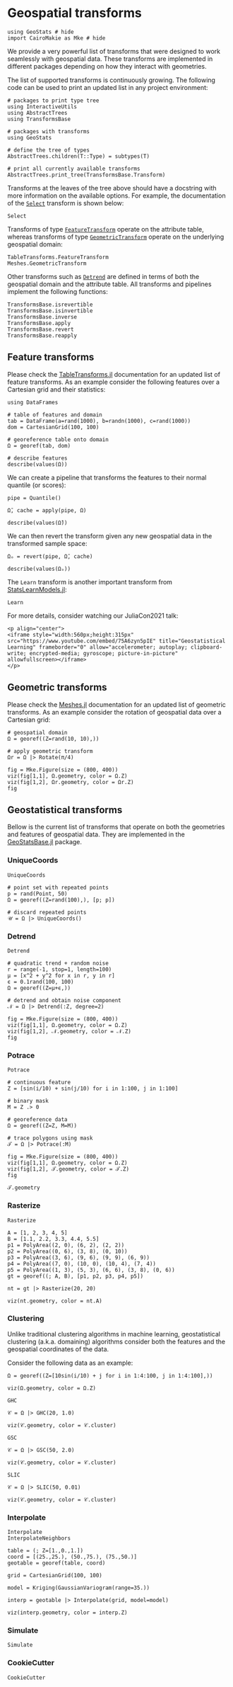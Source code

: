 # Geospatial transforms

```@example transforms
using GeoStats # hide
import CairoMakie as Mke # hide
```

We provide a very powerful list of transforms that were designed to
work seamlessly with geospatial data. These transforms are implemented
in different packages depending on how they interact with geometries.

The list of supported transforms is continuously growing. The following
code can be used to print an updated list in any project environment:

```@example transforms
# packages to print type tree
using InteractiveUtils
using AbstractTrees
using TransformsBase

# packages with transforms
using GeoStats

# define the tree of types
AbstractTrees.children(T::Type) = subtypes(T)

# print all currently available transforms
AbstractTrees.print_tree(TransformsBase.Transform)
```

Transforms at the leaves of the tree above should have a docstring with
more information on the available options. For example, the documentation
of the [`Select`](@ref) transform is shown below:

```@docs
Select
```

Transforms of type [`FeatureTransform`](@ref) operate on the attribute table,
whereas transforms of type [`GeometricTransform`](@ref) operate on the underlying
geospatial domain:

```@docs
TableTransforms.FeatureTransform
Meshes.GeometricTransform
```

Other transforms such as [`Detrend`](@ref) are defined in terms of both
the geospatial domain and the attribute table. All transforms and pipelines
implement the following functions:

```@docs
TransformsBase.isrevertible
TransformsBase.isinvertible
TransformsBase.inverse
TransformsBase.apply
TransformsBase.revert
TransformsBase.reapply
```

## Feature transforms

Please check the [TableTransforms.jl](https://github.com/JuliaML/TableTransforms.jl)
documentation for an updated list of feature transforms.
As an example consider the following features over a 
Cartesian grid and their statistics:

```@example transforms
using DataFrames

# table of features and domain
tab = DataFrame(a=rand(1000), b=randn(1000), c=rand(1000))
dom = CartesianGrid(100, 100)

# georeference table onto domain
Ω = georef(tab, dom)

# describe features
describe(values(Ω))
```

We can create a pipeline that transforms the features
to their normal quantile (or scores):

```@example transforms
pipe = Quantile()

Ω̄, cache = apply(pipe, Ω)

describe(values(Ω̄))
```

We can then revert the transform given any new geospatial data in the
transformed sample space:

```@example transforms
Ωₒ = revert(pipe, Ω̄, cache)

describe(values(Ωₒ))
```

The `Learn` transform is another important transform from
[StatsLearnModels.jl](https://github.com/JuliaML/StatsLearnModels.jl):

```@docs
Learn
```

For more details, consider watching our JuliaCon2021 talk:

```@raw html
<p align="center">
<iframe style="width:560px;height:315px" src="https://www.youtube.com/embed/75A6zyn5pIE" title="Geostatistical Learning" frameborder="0" allow="accelerometer; autoplay; clipboard-write; encrypted-media; gyroscope; picture-in-picture" allowfullscreen></iframe>
</p>
```

## Geometric transforms

Please check the [Meshes.jl](https://github.com/JuliaGeometry/Meshes.jl)
documentation for an updated list of geometric transforms. As an example
consider the rotation of geospatial data over a Cartesian grid:

```@example transforms
# geospatial domain
Ω = georef((Z=rand(10, 10),))

# apply geometric transform
Ωr = Ω |> Rotate(π/4)

fig = Mke.Figure(size = (800, 400))
viz(fig[1,1], Ω.geometry, color = Ω.Z)
viz(fig[1,2], Ωr.geometry, color = Ωr.Z)
fig
```

## Geostatistical transforms

Bellow is the current list of transforms that operate on both the
geometries and features of geospatial data. They are implemented in the
[GeoStatsBase.jl](https://github.com/JuliaEarth/GeoStatsBase.jl) package.

### UniqueCoords

```@docs
UniqueCoords
```

```@example transforms
# point set with repeated points
p = rand(Point, 50)
Ω = georef((Z=rand(100),), [p; p])
```

```@example transforms
# discard repeated points
𝒰 = Ω |> UniqueCoords()
```

### Detrend

```@docs
Detrend
```

```@example transforms
# quadratic trend + random noise
r = range(-1, stop=1, length=100)
μ = [x^2 + y^2 for x in r, y in r]
ϵ = 0.1rand(100, 100)
Ω = georef((Z=μ+ϵ,))

# detrend and obtain noise component
𝒩 = Ω |> Detrend(:Z, degree=2)

fig = Mke.Figure(size = (800, 400))
viz(fig[1,1], Ω.geometry, color = Ω.Z)
viz(fig[1,2], 𝒩.geometry, color = 𝒩.Z)
fig
```

### Potrace

```@docs
Potrace
```

```@example transforms
# continuous feature
Z = [sin(i/10) + sin(j/10) for i in 1:100, j in 1:100]

# binary mask
M = Z .> 0

# georeference data
Ω = georef((Z=Z, M=M))

# trace polygons using mask
𝒯 = Ω |> Potrace(:M)

fig = Mke.Figure(size = (800, 400))
viz(fig[1,1], Ω.geometry, color = Ω.Z)
viz(fig[1,2], 𝒯.geometry, color = 𝒯.Z)
fig
```

```@example transforms
𝒯.geometry
```

### Rasterize

```@docs
Rasterize
```

```@example transforms
A = [1, 2, 3, 4, 5]
B = [1.1, 2.2, 3.3, 4.4, 5.5]
p1 = PolyArea((2, 0), (6, 2), (2, 2))
p2 = PolyArea((0, 6), (3, 8), (0, 10))
p3 = PolyArea((3, 6), (9, 6), (9, 9), (6, 9))
p4 = PolyArea((7, 0), (10, 0), (10, 4), (7, 4))
p5 = PolyArea((1, 3), (5, 3), (6, 6), (3, 8), (0, 6))
gt = georef((; A, B), [p1, p2, p3, p4, p5])

nt = gt |> Rasterize(20, 20)

viz(nt.geometry, color = nt.A)
```

### Clustering

Unlike traditional clustering algorithms in machine learning,
geostatistical clustering (a.k.a. domaining) algorithms consider
both the features and the geospatial coordinates of the data.

Consider the following data as an example:

```@example transforms
Ω = georef((Z=[10sin(i/10) + j for i in 1:4:100, j in 1:4:100],))

viz(Ω.geometry, color = Ω.Z)
```

```@docs
GHC
```

```@example transforms
𝒞 = Ω |> GHC(20, 1.0)

viz(𝒞.geometry, color = 𝒞.cluster)
```

```@docs
GSC
```

```@example transforms
𝒞 = Ω |> GSC(50, 2.0)

viz(𝒞.geometry, color = 𝒞.cluster)
```

```@docs
SLIC
```

```@example transforms
𝒞 = Ω |> SLIC(50, 0.01)

viz(𝒞.geometry, color = 𝒞.cluster)
```

### Interpolate

```@docs
Interpolate
InterpolateNeighbors
```

```@example transforms
table = (; Z=[1.,0.,1.])
coord = [(25.,25.), (50.,75.), (75.,50.)]
geotable = georef(table, coord)

grid = CartesianGrid(100, 100)

model = Kriging(GaussianVariogram(range=35.))

interp = geotable |> Interpolate(grid, model=model)

viz(interp.geometry, color = interp.Z)
```

### Simulate

```@docs
Simulate
```

### CookieCutter

```@docs
CookieCutter
```
